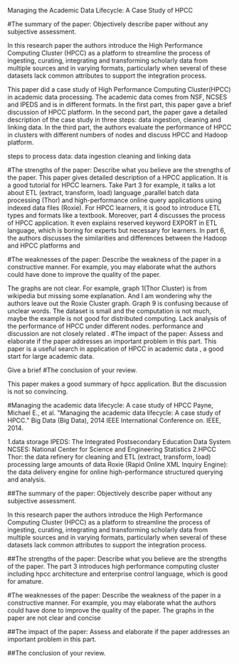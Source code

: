 Managing the Academic Data Lifecycle: A Case Study of HPCC

#The summary of the paper: Objectively describe paper without any subjective assessment.

In this research paper the authors introduce the High Performance Computing Cluster (HPCC) as a platform to streamline the process of ingesting, curating, integrating and transforming scholarly data from multiple sources and in varying formats, particularly when several of these datasets lack common attributes to support the integration process.

This paper did a case study of High Performance Computing Cluster(HPCC) in academic data processing. The academic data comes from NSF, NCSES and IPEDS and is in different formats. In the first part, this paper gave a brief discussion of HPCC platform. In the second part, the paper gave a detailed description of the case study in three steps: data ingestion, cleaning and linking data. In the third part, the authors evaluate the performance of HPCC in clusters with different numbers of nodes and discuss HPCC and Hadoop platform.

steps to process data:
data ingestion
cleaning and linking data


#The strengths of the paper: Describe what you believe are the strengths of the paper.
This paper gives detailed description of a HPCC application. It is a good tutorial for HPCC learners.  Take Part 3 for example, it talks a lot about ETL (extract, transform, load) language ,parallel batch data processing (Thor) and high-performance online query applications using indexed data files (Roxie). For HPCC learners, it is good to introduce ETL types and formats like a textbook. Moreover, part 4 discusses the process of HPCC application. It even explains reserved keyword EXPORT in ETL language, which is boring for experts but necessary for learners.
In part 6, the authors discusses the similarities and differences between the Hadoop and HPCC platforms and 

#The weaknesses of the paper: Describe the weakness of the paper in a constructive manner. For example, you may elaborate what the authors could have done to improve the quality of the paper.

The graphs are not clear. For example, graph 1(Thor Cluster) is from wikipedia but missing some explanation. And I am wondering why the authors leave out the Roxie Cluster graph. Graph 9 is confusing because of unclear words. 
The dataset is small and the computation is not much, maybe the example is not good for distributed computing.
Lack analysis of the performance of HPCC under different nodes.
performance and discussion are not closely related .
#The impact of the paper: Assess and elaborate if the paper addresses an important problem in this part.
This paper is a useful search in application of HPCC in academic data , a good start for large academic data.

Give a brief
#The conclusion of your review.

This paper makes a good summary of hpcc application. But the discussion is not so convincing.


#Managing the academic data lifecycle: A case study of HPCC
Payne, Michael E., et al. "Managing the academic data lifecycle: A case study of HPCC." Big Data (Big Data), 2014 IEEE International Conference on. IEEE, 2014.

1.data storage
IPEDS: The Integrated Postsecondary Education Data System
NCSES: National Center for Science and Engineering Statistics
2.HPCC
Thor: the data refinery for cleaning and ETL (extract, transform, load) processing large amounts of data
Roxie (Rapid Online XML Inquiry Engine): the data delivery engine for online high-performance structured querying and analysis.

##The summary of the paper: Objectively describe paper without any subjective assessment.


In this research paper the authors introduce the High Performance Computing Cluster (HPCC) as a platform to streamline the process of ingesting, curating, integrating and transforming scholarly data from multiple sources and in varying formats, particularly when several of these datasets lack common attributes to support the integration process.

##The strengths of the paper: Describe what you believe are the strengths of the paper.
  The part 3 introduces high performance computing cluster including hpcc architecture and enterprise control language, which is good for amature. 
  
#The weaknesses of the paper: Describe the weakness of the paper in a constructive manner. For example, you may elaborate what the authors could have done to improve the quality of the paper.
The graphs in the paper are not clear and concise
  
##The impact of the paper: Assess and elaborate if the paper addresses an important problem in this part.

##The conclusion of your review.
